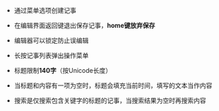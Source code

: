 * 通过菜单选项创建记事

* 在编辑界面返回键退出保存记事，**home键放弃保存**

* 编辑器可以锁定防止误编辑

* 长按记事列表弹出操作菜单

* 标题限制**140字**（按Unicode长度）

* 当标题和内容有一项为空时，标题会填充当前时间，填写的文本当作内容

* 搜索是仅搜索包含关键字的标题的记事，当搜索结果为空时再搜索内容